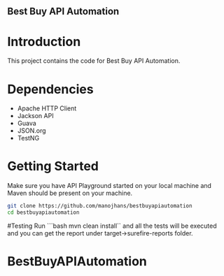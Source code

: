 ## Best Buy API Automation

# Introduction
This project contains the code for Best Buy API Automation.

# Dependencies
* Apache HTTP Client 
* Jackson API
* Guava
* JSON.org
* TestNG

# Getting Started
Make sure you have API Playground started on your local machine and Maven should be present on your machine.

```bash
git clone https://github.com/manojhans/bestbuyapiautomation
cd bestbuyapiautomation
```
#Testing
Run ```bash mvn clean install`` and all the tests will be executed and you can get the report under target->surefire-reports folder.

# BestBuyAPIAutomation
